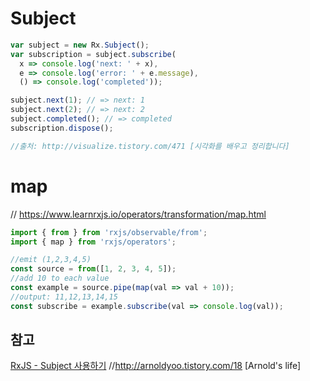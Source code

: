 # Subject
```js
var subject = new Rx.Subject();
var subscription = subject.subscribe(
  x => console.log('next: ' + x),
  e => console.log('error: ' + e.message),
  () => console.log('completed'));

subject.next(1); // => next: 1
subject.next(2); // => next: 2
subject.completed(); // => completed
subscription.dispose();

//출처: http://visualize.tistory.com/471 [시각화를 배우고 정리합니다]
```

# map
// https://www.learnrxjs.io/operators/transformation/map.html
```js
import { from } from 'rxjs/observable/from';
import { map } from 'rxjs/operators';

//emit (1,2,3,4,5)
const source = from([1, 2, 3, 4, 5]);
//add 10 to each value
const example = source.pipe(map(val => val + 10));
//output: 11,12,13,14,15
const subscribe = example.subscribe(val => console.log(val));
```

## 참고
[RxJS - Subject 사용하기](http://visualize.tistory.com/471)
//http://arnoldyoo.tistory.com/18 [Arnold's life]

